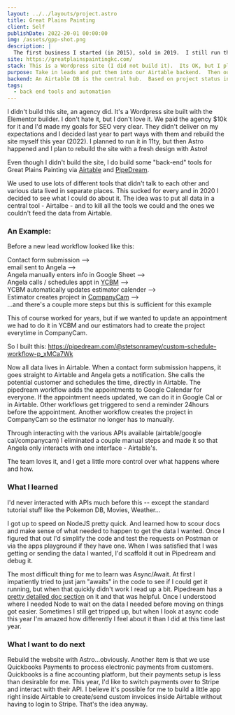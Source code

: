 ```yaml
---
layout: ../../layouts/project.astro
title: Great Plains Painting
client: Self
publishDate: 2022-20-01 00:00:00
img: /assets/gpp-shot.png
description: |
  The first business I started (in 2015), sold in 2019.  I still run the tech and help occasionally with business functions.
site: https://greatplainspaintingkc.com/
stack: This is a Wordpress site (I did not build it).  Its OK, but I planned to rebuild it in Astro.  I've done extensive work swapping over our backend scheduling, customer tracking so that it lives in one tool (Airtable) instead of many tools.
purpose: Take in leads and put them into our Airtable backend.  Then our office manager can call and schedule in person estimates and the backend automation takes care of scheduling confirmation & reminders.  The automations also create the customer in the others tools we use automatically, and if we sell the project automations move it over to production so the production team can schedule and manage things.
backend: An Airtable DB is the central hub.  Based on project status in Airtable various automations are run, either directly through webhooks from Airtable, or through Pipedream/NodeJS if I need to do fancier things.
tags:
  - back end tools and automation
---
```


I didn't build this site, an agency did. It's a Wordpress site built with the Elementor builder. I don't hate it, but I don't love it. We paid the agency $10k for it and I'd made my goals for SEO very clear. They didn't deliver on my expectations and I decided last year to part ways with them and rebuild the site myself this year (2022). I planned to run it in 11ty, but then Astro happened and I plan to rebuild the site with a fresh design with Astro!

Even though I didn't build the site, I do build some "back-end" tools for Great Plains Painting via [Airtable](https://www.airtable.com/) and [PipeDream](https://pipedream.com/).

We used to use lots of different tools that didn't talk to each other and various data lived in separate places. This sucked for every and in 2020 I decided to see what I could do about it. The idea was to put all data in a central tool - Airtalbe - and to kill all the tools we could and the ones we couldn't feed the data from Airtable.

### An Example:

Before a new lead workflow looked like this:

Contact form submission --><br>
email sent to Angela --><br>
Angela manually enters info in Google Sheet --><br>
Angela calls / schedules appt in [YCBM](https://youcanbook.me/) --><br>
YCBM automatically updates estimator calender --><br>
Estimator creates project in [CompanyCam](https://companycam.com) --><br>
...and there's a couple more steps but this is sufficient for this example

This of course worked for years, but if we wanted to update an appointment we had to do it in YCBM and our estimators had to create the project everytime in CompanyCam.

So I built this: https://pipedream.com/@stetsonramey/custom-schedule-workflow-p_xMCa7Wk

Now all data lives in Airtable. When a contact form submission happens, it goes straight to Airtable and Angela gets a notification. She calls the potential customer and schedules the time, directly in Airtable. The pipedream workflow adds the appointments to Google Calendar for everyone. If the appointment needs updated, we can do it in Google Cal or in Airtable. Other workflows get triggered to send a reminder 24hours before the appointment. Another workflow creates the project in CompanyCam so the estimator no longer has to manually.

Through interacting with the various APIs available (airtable/google cal/companycam) I eliminated a couple manual steps and made it so that Angela only interacts with one interface - Airtable's.

The team loves it, and I get a little more control over what happens where and how.

### What I learned

I'd never interacted with APIs much before this -- except the standard tutorial stuff like the Pokemon DB, Movies, Weather...

I got up to speed on NodeJS pretty quick. And learned how to scour docs and make sense of what needed to happen to get the data I wanted. Once I figured that out I'd simplify the code and test the requests on Postman or via the apps playground if they have one. When I was satisfied that I was getting or sending the data I wanted, I'd scaffold it out in Pipedream and debug it.

The most difficult thing for me to learn was Async/Await. At first I impatiently tried to just jam "awaits" in the code to see if I could get it running, but when that quickly didn't work I read up a bit. Pipedream has a [pretty detailed doc section](https://pipedream.com/docs/workflows/steps/code/async/) on it and that was helpful. Once I understood where I needed Node to wait on the data I needed before moving on things got easier. Sometimes I still get tripped up, but when I look at async code this year I'm amazed how differently I feel about it than I did at this time last year.

### What I want to do next

Rebuild the website with Astro...obviously. Another item is that we use Quickbooks Payments to process electronic payments from customers. Quickbooks is a fine accounting platform, but their payments setup is less than desirable for me. This year, I'd like to switch payments over to Stripe and interact with their API. I believe it's possible for me to build a little app right inside Airtable to create/send custom invoices inside Airtable without having to login to Stripe. That's the idea anyway.
